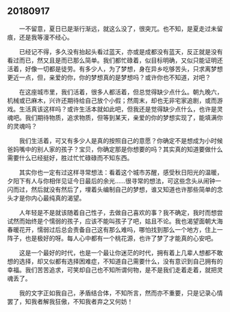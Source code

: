 
20180917
---

&#8195;&#8195;一不留意，夏日已是渐行渐远，就这么没了，很突兀。也不知，是夏走过未留痕，还是我等漫不经心。

&#8195;&#8195;已经记不得，多久没有抬起头看过蓝天，亦或是成都没有蓝天，反正就是没有看过而已，然又且是而已那么简单。我们都忙碌着，似目标明确，又似只能证明还活着，好像一切都是徒劳。有多少人，为了梦想，身在异乡吃够苦头，只求离梦想更近一点，但，亲爱的你，你的梦想真的是梦想吗？或许你也不知道，对吧？

&#8195;&#8195;在这座城市里，我们活着，很多人都活着，但总觉得缺少点什么。朝九晚六，机械或已麻木，兴许还期待给自己放个小假；然周末，却也无非宅家追剧，或而游戏。生活真该这样吗？或许生活本就如此吧，但我还是觉得缺少点什么，也许是灵魂吧。我们期待物质，追求物质，但等到某天，亲爱的你的梦想实现了，能填满你的灵魂吗？

&#8195;&#8195;我们生活着，可又有多少人是真的按照自己的意愿？你确定不是想成为小时候爸妈嘴中的别人家的孩子？宝贝，你确定那是你想要的吗？其实真的知道要做什么需要什么已经挺好，胜过忙忙碌碌而不知东西。

&#8195;&#8195;其实你也一定有过这样寻常想法：看着这个城市苏醒，感受秋日阳光的温暖，夕阳下有人与你相伴见证今日最后的余光......很寻常的想法，可这些念头从闹钟一闪而过，然后就没有然后了，埋着头编制自己的梦想，谁又知道也许那些简单的念头才是你内心最纯真的渴望。

&#8195;&#8195;人年轻是不是就该随着自己性子，去做自己喜欢的事？我不确定，我时而想尝试然而始终是个懦弱的孩子，应该不能叫孩子了吧，姑且不论。我也渴望面朝大海春暖花开，懦弱过后总会责备自己这有那么难吗，哪怕找到那么一个地方，住上一阵子，也是极好的呀。每人心中都有一个桃花源，也许了梦了才能真的心安吧。

&#8195;&#8195;这是一个最好的时代，也是一个最让你迷茫的时代，拥有着上几辈人想都不敢想的选择，却又似都有选择困难症，不知道自己需要什么，没有意识到自己拥有的幸福。我们苦苦追求，可笑却自己也不知所谓何物，是不是我们走着走着，就把灵魂丢了。

&#8195;&#8195;我的文字正如我自己，矛盾结合体，不知所言，然而亦不重要，只是记录心情罢了，知我者解我狂傲，不知我者弃之又何妨！